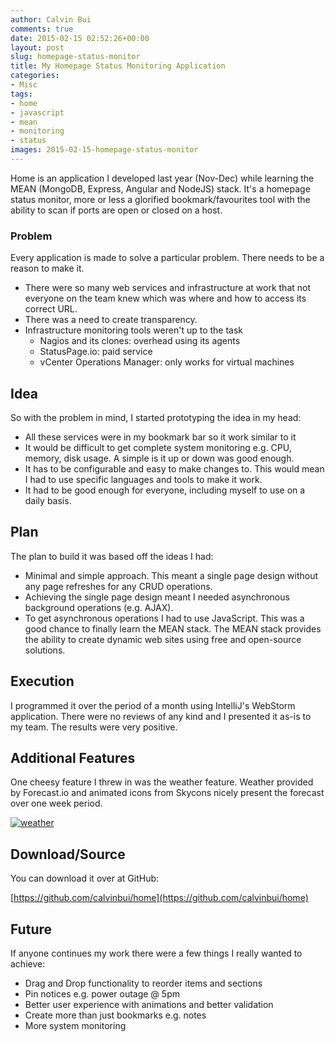 ```yaml
---
author: Calvin Bui
comments: true
date: 2015-02-15 02:52:26+00:00
layout: post
slug: homepage-status-monitor
title: My Homepage Status Monitoring Application
categories:
- Misc
tags:
- home
- javascript
- mean
- monitoring
- status
images: 2015-02-15-homepage-status-monitor
---
```


Home is an application I developed last year (Nov-Dec) while learning the MEAN (MongoDB, Express, Angular and NodeJS) stack. It's a homepage status monitor, more or less a glorified bookmark/favourites tool with the ability to scan if ports are open or closed on a host.

<!-- more -->

### Problem

Every application is made to solve a particular problem. There needs to be a reason to make it.

* There were so many web services and infrastructure at work that not everyone on the team knew which was where and how to access its correct URL.
* There was a need to create transparency.
* Infrastructure monitoring tools weren't up to the task
	* Nagios and its clones: overhead using its agents
	* StatusPage.io: paid service
	* vCenter Operations Manager: only works for virtual machines

## Idea

So with the problem in mind, I started prototyping the idea in my head:

* All these services were in my bookmark bar so it work similar to it
* It would be difficult to get complete system monitoring e.g. CPU, memory, disk usage. A simple is it up or down was good enough.
* It has to be configurable and easy to make changes to. This would mean I had to use specific languages and tools to make it work.
* It had to be good enough for everyone, including myself to use on a daily basis.

## Plan

The plan to build it was based off the ideas I had:

* Minimal and simple approach. This meant a single page design without any page refreshes for any CRUD operations.
* Achieving the single page design meant I needed asynchronous background operations (e.g. AJAX).
* To get asynchronous operations I had to use JavaScript. This was a good chance to finally learn the MEAN stack. The MEAN stack provides the ability to create dynamic web sites using free and open-source solutions.

## Execution

I programmed it over the period of a month using IntelliJ's WebStorm application. There were no reviews of any kind and I presented it as-is to my team. The results were very positive.

## Additional Features

One cheesy feature I threw in was the weather feature. Weather provided by Forecast.io and animated icons from Skycons nicely present the forecast over one week period.

[![weather](/images/{{page.images}}/weather.png)](/images/{{page.images}}/weather.png)

## Download/Source

You can download it over at GitHub:

[https://github.com/calvinbui/home](https://github.com/calvinbui/home)

## Future

If anyone continues my work there were a few things I really wanted to achieve:

* Drag and Drop functionality to reorder items and sections
* Pin notices e.g. power outage @ 5pm
* Better user experience with animations and better validation
* Create more than just bookmarks e.g. notes
* More system monitoring
